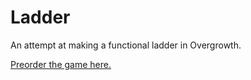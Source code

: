 # Ladder
An attempt at making a functional ladder in Overgrowth.  

[Preorder the game here.](http://www.wolfire.com/overgrowth)
